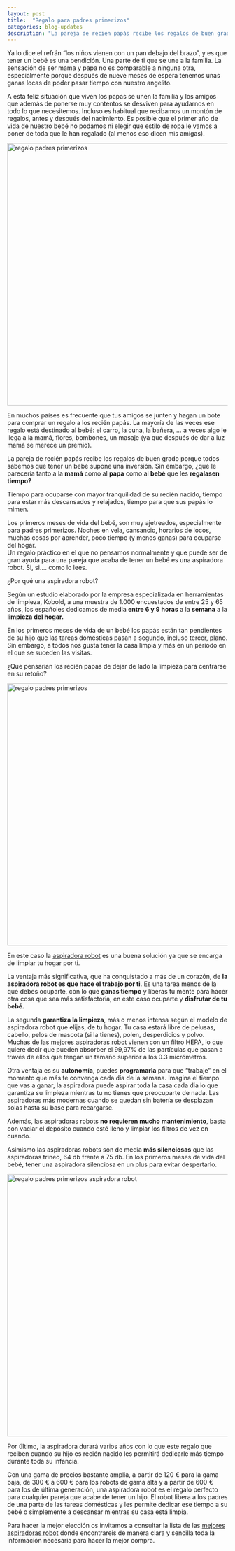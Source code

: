 ```yaml
---
layout: post
title:  "Regalo para padres primerizos"
categories: blog-updates
description: "La pareja de recién papás recibe los regalos de buen grado porque todos sabemos que tener un bebé supone una inversión. Sin embargo, ¿qué le parecería tanto a la mamá como al papa como al bebé que les regalasen tiempo?"
---
```


Ya lo dice el refrán “los niños vienen con un pan debajo del brazo”, y es que tener un bebé es una bendición. Una parte de ti que se une a la familia. La sensación de ser mama y papa no es comparable a ninguna otra, especialmente porque después de nueve meses de espera tenemos unas ganas locas de poder pasar tiempo con nuestro angelito.

A esta feliz situación que viven los papas se unen la familia y los amigos que además de ponerse muy contentos se desviven para ayudarnos en todo lo que necesitemos. Incluso es habitual que recibamos un montón de regalos, antes y después del nacimiento. Es posible que el primer año de vida de nuestro bebé no podamos ni elegir que estilo de ropa le vamos a poner de toda que le han regalado (al menos eso dicen mis amigas).

<div class="text-center">
  <img src="{{ site.url }}/assets/img/varias/idea-regalo-padres-primerizos.png" width="600" height="auto" alt="regalo padres primerizos">
</div>

En muchos países es frecuente que tus amigos se junten y hagan un bote para comprar un regalo a los recién papás. La mayoría de las veces ese regalo está destinado al bebé: el carro, la cuna, la bañera, … a veces algo le llega a la mamá, flores, bombones, un masaje (ya que después de dar a luz mamá se merece un premio).

La pareja de recién papás recibe los regalos de buen grado porque todos sabemos que tener un bebé supone una inversión.
Sin embargo, ¿qué le parecería tanto a la <b>mamá</b> como al <b>papa</b> como al <b>bebé</b> que les <b>regalasen tiempo?</b>

Tiempo para ocuparse con mayor tranquilidad de su recién nacido, tiempo para estar más descansados y relajados, tiempo para que sus papás lo mimen.

Los primeros meses de vida del bebé, son muy ajetreados, especialmente para padres primerizos. Noches en vela, cansancio, horarios de locos, muchas cosas por aprender, poco tiempo (y menos ganas) para ocuparse del hogar.  
Un regalo práctico en el que no pensamos normalmente y que puede ser de gran ayuda para una pareja que acaba de tener un bebé es una aspiradora robot. Si, si…. como lo lees.

¿Por qué una aspiradora robot?

Según un estudio elaborado por la empresa especializada en herramientas de limpieza, Kobold, a una muestra de 1.000 encuestados de entre 25 y 65 años, los españoles dedicamos de media <b>entre 6 y 9 horas</b> a la <b>semana</b> a la <b>limpieza del hogar.</b>

En los primeros meses de vida de un bebé los papás están tan pendientes de su hijo que las tareas domésticas pasan a segundo, incluso tercer, plano. Sin embargo, a todos nos gusta tener la casa limpia y más en un periodo en el que se suceden las visitas.

¿Que pensarian los recién papás de dejar de lado la limpieza para centrarse en su retoño?

<div class="text-center">
  <img src="{{ site.url }}/assets/img/varias/idea-regalo-padres-primerizos-3.jpg" width="600" height="auto" alt="regalo padres primerizos">
</div>

En este caso la <a href="http://www.lasaspiradoras.com/blog-updates/2016/12/23/Guia-de-compra-de-una-aspiradora-robot.html">aspiradora robot</a> es una buena solución ya que se encarga de limpiar tu hogar por ti.

La  ventaja más significativa, que ha conquistado a más de un corazón, de <b>la aspiradora robot es que hace el trabajo por ti</b>. Es una tarea menos de la que debes ocuparte, con lo que <b>ganas tiempo</b> y liberas tu mente para hacer otra cosa que sea más satisfactoria, en este caso ocuparte y <b>disfrutar de tu bebé.</b>

La segunda <b>garantiza la limpieza</b>, más o menos intensa según el modelo de aspiradora robot que elijas, de tu hogar. Tu casa estará libre de pelusas, cabello, pelos de mascota (si la tienes), polen, desperdicios y polvo.
Muchas de las <a href="http://www.lasaspiradoras.com/tabla-caracteristicas-aspiradoras-robot/">mejores aspiradoras robot</a> vienen con un filtro HEPA, lo que quiere decir que pueden absorber el 99,97% de las partículas que pasan a través de ellos que tengan un tamaño superior a los 0.3 micrómetros.

Otra ventaja es su <b>autonomía</b>, puedes <b>programarla</b> para que “trabaje” en el momento que más te convenga cada dia de la semana. Imagina el tiempo que vas a ganar, la aspiradora puede aspirar toda la casa cada dia lo que garantiza su limpieza mientras tu no tienes que preocuparte de nada. Las aspiradoras más modernas cuando se quedan sin batería se desplazan solas hasta su base para recargarse.

Además, las aspiradoras robots <b>no requieren mucho mantenimiento</b>, basta con vaciar el depósito cuando esté lleno y limpiar los filtros de vez en cuando.

Asimismo las aspiradoras robots son de media <b>más silenciosas</b> que las aspiradoras trineo, 64 db frente a 75 db. En los primeros meses de vida del bebé, tener una aspiradora silenciosa en un plus para evitar despertarlo.

<div class="text-center">
  <img src="{{ site.url }}/assets/img/varias/idea-regalo-padres-primerizos-2.jpg" width="600" height="auto" alt="regalo padres primerizos aspiradora robot">
</div>

Por último, la aspiradora durará varios años con lo que este regalo que reciben cuando su hijo es recién nacido les permitirá dedicarle más tiempo durante toda su infancia.

Con una gama de precios bastante amplia, a partir de 120 €  para la gama baja, de 300 € a 600 € para los robots de gama alta y a partir de 600 € para los de última generación, una aspiradora robot es el regalo perfecto para cualquier pareja que acabe de tener un hijo. El robot libera a los padres de una parte de las tareas domésticas y les permite dedicar ese tiempo a su bebé o simplemente a descansar mientras su casa está limpia.

Para hacer la mejor elección os invitamos a consultar la lista de las <a href="http://www.lasaspiradoras.com/tabla-caracteristicas-aspiradoras-robot/">mejores aspiradoras robot</a> donde encontrareis de manera clara y sencilla toda la información necesaria para hacer la mejor compra.
